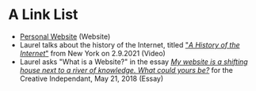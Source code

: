 # A Link List

* [Personal Website](https://laurelschwulst.com/) (Website)
* Laurel talks about the history of the Internet, titled ["<i>A History of the Internet</i>"](https://www.are.na/block/11162154) from New York on 2.9.2021 (Video)
* Laurel asks "What is a Website?" in the essay [<i>My website is a shifting house next to a river of knowledge. What could yours be?</i>](https://thecreativeindependent.com/people/laurel-schwulst-my-website-is-a-shifting-house-next-to-a-river-of-knowledge-what-could-yours-be/) for the Creative Independant, May 21, 2018 (Essay)

